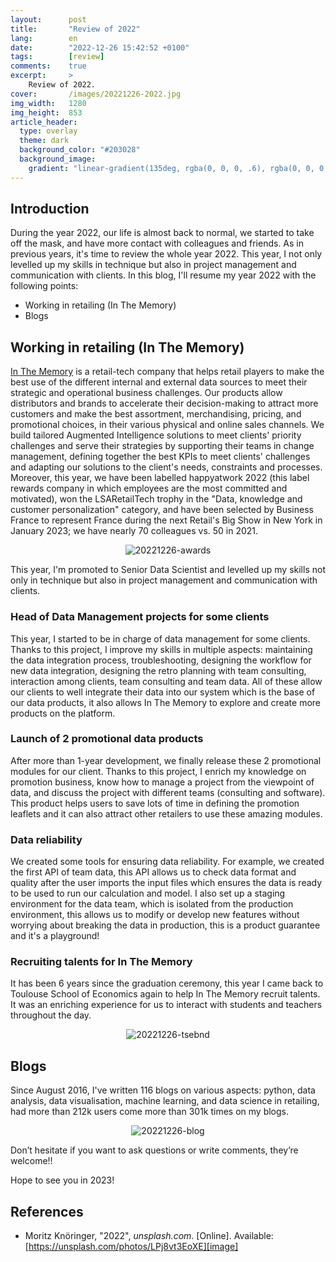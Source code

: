 ```yaml
---
layout:      post
title:       "Review of 2022"
lang:        en
date:        "2022-12-26 15:42:52 +0100"
tags:        [review]
comments:    true
excerpt:     >
    Review of 2022.
cover:       /images/20221226-2022.jpg
img_width:   1280
img_height:  853
article_header:
  type: overlay
  theme: dark
  background_color: "#203028"
  background_image:
    gradient: "linear-gradient(135deg, rgba(0, 0, 0, .6), rgba(0, 0, 0, .4))"
---
```

## Introduction
During the year 2022, our life is almost back to normal, we started to take off
the mask, and have more contact with colleagues and friends.
As in previous years, it's time to review the whole year 2022. This year, I not
only levelled up my skills in technique but also in project management and
communication with clients.
In this blog, I'll resume my year 2022 with the following points:
- Working in retailing (In The Memory)
- Blogs

## Working in retailing (In The Memory)
[In The Memory][Memory] is a retail-tech company that helps retail players to
make the best use of the different internal and external data sources to meet
their strategic and operational business challenges. Our products allow
distributors and brands to accelerate their decision-making to attract more
customers and make the best assortment, merchandising, pricing, and promotional
choices, in their various physical and online sales channels. We build tailored
Augmented Intelligence solutions to meet clients' priority challenges and serve
their strategies by supporting their teams in change management, defining
together the best KPIs to meet clients' challenges and adapting our solutions to
the client's needs, constraints and processes. Moreover, this year, we have been
labelled happyatwork 2022 (this label rewards company in which employees are the
most committed and motivated), won the LSARetailTech trophy in the "Data,
knowledge and customer personalization" category, and have been selected by
Business France to represent France during the next Retail's Big Show in New
York in January 2023; we have nearly 70 colleagues vs. 50 in 2021.

<p align="center">
  <img alt="20221226-awards"
  src="{{ site.baseurl }}/images/20221226-awards.png"/>
</p>

This year, I'm promoted to Senior Data Scientist and levelled up my skills not
only in technique but also in project management and communication with clients.

### Head of Data Management projects for some clients
This year, I started to be in charge of data management for some clients. Thanks
to this project, I improve my skills in multiple aspects: maintaining the data
integration process, troubleshooting, designing the workflow for new data
integration, designing the retro planning with team consulting, interaction
among clients, team consulting and team data. All of these allow our clients to
well integrate their data into our system which is the base of our data products,
it also allows In The Memory to explore and create more products on the platform.

### Launch of 2 promotional data products
After more than 1-year development, we finally release these 2 promotional
modules for our client. Thanks to this project, I enrich my knowledge on
promotion business, know how to manage a project from the viewpoint of data, and
discuss the project with different teams (consulting and software). This product
helps users to save lots of time in defining the promotion leaflets and it can
also attract other retailers to use these amazing modules.

### Data reliability
We created some tools for ensuring data reliability. For example, we created the
first API of team data, this API allows us to check data format and quality
after the user imports the input files which ensures the data is ready to be
used to run our calculation and model. I also set up a staging environment for
the data team, which is isolated from the production environment, this allows us
to modify or develop new features without worrying about breaking the data in
production, this is a product guarantee and it's a playground!

### Recruiting talents for In The Memory
It has been 6 years since the graduation ceremony, this year I came back to
Toulouse School of Economics again to help In The Memory recruit talents. It was
an enriching experience for us to interact with students and teachers throughout
the day.

<p align="center">
  <img alt="20221226-tsebnd"
  src="{{ site.baseurl }}/images/20221226-tsebnd.png"/>
</p>

## Blogs
Since August 2016, I've written 116 blogs on various aspects: python, data
analysis, data visualisation, machine learning, and data science in retailing,
had more than 212k users come more than 301k times on my blogs.

<p align="center">
  <img alt="20221226-blog"
  src="{{ site.baseurl }}/images/20221226-blog.png"/>
</p>

Don’t hesitate if you want to ask questions or write comments, they’re welcome!!

Hope to see you in 2023!

## References
- Moritz Knöringer, "2022", _unsplash.com_. [Online]. Available: [https://unsplash.com/photos/LPj8vt3EoXE][image]

[Memory]: https://www.inthememory.com/?lang=en
[image]: https://unsplash.com/photos/LPj8vt3EoXE
